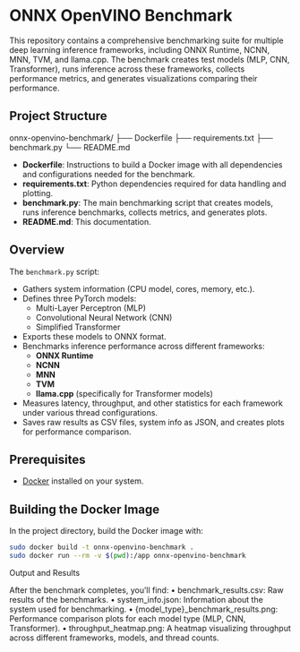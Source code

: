 # ONNX OpenVINO Benchmark

This repository contains a comprehensive benchmarking suite for multiple deep learning inference frameworks, including ONNX Runtime, NCNN, MNN, TVM, and llama.cpp. The benchmark creates test models (MLP, CNN, Transformer), runs inference across these frameworks, collects performance metrics, and generates visualizations comparing their performance.

## Project Structure

onnx-openvino-benchmark/
├── Dockerfile
├── requirements.txt
├── benchmark.py
└── README.md

- **Dockerfile**: Instructions to build a Docker image with all dependencies and configurations needed for the benchmark.
- **requirements.txt**: Python dependencies required for data handling and plotting.
- **benchmark.py**: The main benchmarking script that creates models, runs inference benchmarks, collects metrics, and generates plots.
- **README.md**: This documentation.

## Overview

The `benchmark.py` script:

- Gathers system information (CPU model, cores, memory, etc.).
- Defines three PyTorch models: 
  - Multi-Layer Perceptron (MLP)
  - Convolutional Neural Network (CNN)
  - Simplified Transformer
- Exports these models to ONNX format.
- Benchmarks inference performance across different frameworks:
  - **ONNX Runtime**
  - **NCNN**
  - **MNN**
  - **TVM**
  - **llama.cpp** (specifically for Transformer models)
- Measures latency, throughput, and other statistics for each framework under various thread configurations.
- Saves raw results as CSV files, system info as JSON, and creates plots for performance comparison.

## Prerequisites

- [Docker](https://www.docker.com/) installed on your system.

## Building the Docker Image

In the project directory, build the Docker image with:

```bash
sudo docker build -t onnx-openvino-benchmark .
sudo docker run --rm -v $(pwd):/app onnx-openvino-benchmark
```

Output and Results

After the benchmark completes, you’ll find:
	•	benchmark_results.csv: Raw results of the benchmarks.
	•	system_info.json: Information about the system used for benchmarking.
	•	{model_type}_benchmark_results.png: Performance comparison plots for each model type (MLP, CNN, Transformer).
	•	throughput_heatmap.png: A heatmap visualizing throughput across different frameworks, models, and thread counts.